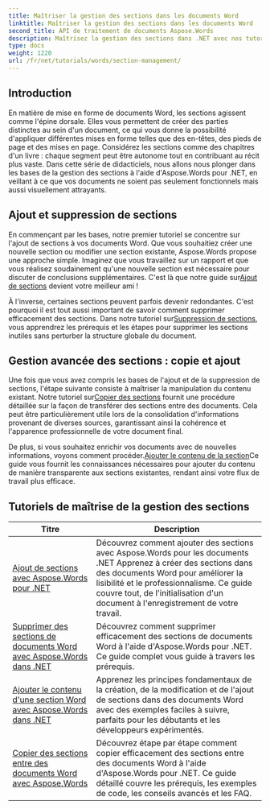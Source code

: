 ```yaml
---
title: Maîtriser la gestion des sections dans les documents Word
linktitle: Maîtriser la gestion des sections dans les documents Word
second_title: API de traitement de documents Aspose.Words
description: Maîtrisez la gestion des sections dans .NET avec nos tutoriels Aspose.Words. Apprenez à ajouter, supprimer, copier et ajouter des sections de manière transparente dans des documents Word.
type: docs
weight: 1220
url: /fr/net/tutorials/words/section-management/
---
```

## Introduction

En matière de mise en forme de documents Word, les sections agissent comme l'épine dorsale. Elles vous permettent de créer des parties distinctes au sein d'un document, ce qui vous donne la possibilité d'appliquer différentes mises en forme telles que des en-têtes, des pieds de page et des mises en page. Considérez les sections comme des chapitres d'un livre : chaque segment peut être autonome tout en contribuant au récit plus vaste. Dans cette série de didacticiels, nous allons nous plonger dans les bases de la gestion des sections à l'aide d'Aspose.Words pour .NET, en veillant à ce que vos documents ne soient pas seulement fonctionnels mais aussi visuellement attrayants.

## Ajout et suppression de sections

 En commençant par les bases, notre premier tutoriel se concentre sur l'ajout de sections à vos documents Word. Que vous souhaitiez créer une nouvelle section ou modifier une section existante, Aspose.Words propose une approche simple. Imaginez que vous travaillez sur un rapport et que vous réalisez soudainement qu'une nouvelle section est nécessaire pour discuter de conclusions supplémentaires. C'est là que notre guide sur[Ajout de sections](./adding-sections/) devient votre meilleur ami ! 

À l'inverse, certaines sections peuvent parfois devenir redondantes. C'est pourquoi il est tout aussi important de savoir comment supprimer efficacement des sections. Dans notre tutoriel sur[Suppression de sections](./delete-sections-word-document/), vous apprendrez les prérequis et les étapes pour supprimer les sections inutiles sans perturber la structure globale du document. 

## Gestion avancée des sections : copie et ajout

 Une fois que vous avez compris les bases de l'ajout et de la suppression de sections, l'étape suivante consiste à maîtriser la manipulation du contenu existant. Notre tutoriel sur[Copier des sections](./copy-sections-word-documents/) fournit une procédure détaillée sur la façon de transférer des sections entre des documents. Cela peut être particulièrement utile lors de la consolidation d'informations provenant de diverses sources, garantissant ainsi la cohérence et l'apparence professionnelle de votre document final. 

 De plus, si vous souhaitez enrichir vos documents avec de nouvelles informations, voyons comment procéder.[Ajouter le contenu de la section](./append-section-word-content/)Ce guide vous fournit les connaissances nécessaires pour ajouter du contenu de manière transparente aux sections existantes, rendant ainsi votre flux de travail plus efficace.

 ## Tutoriels de maîtrise de la gestion des sections
| Titre | Description |
| --- | --- |
| [Ajout de sections avec Aspose.Words pour .NET](./adding-sections/) | Découvrez comment ajouter des sections avec Aspose.Words pour les documents .NET Apprenez à créer des sections dans des documents Word pour améliorer la lisibilité et le professionnalisme. Ce guide couvre tout, de l'initialisation d'un document à l'enregistrement de votre travail. |
| [Supprimer des sections de documents Word avec Aspose.Words dans .NET](./delete-sections-word-document/) | Découvrez comment supprimer efficacement des sections de documents Word à l'aide d'Aspose.Words pour .NET. Ce guide complet vous guide à travers les prérequis. |
| [Ajouter le contenu d'une section Word avec Aspose.Words dans .NET](./append-section-word-content/) | Apprenez les principes fondamentaux de la création, de la modification et de l'ajout de sections dans des documents Word avec des exemples faciles à suivre, parfaits pour les débutants et les développeurs expérimentés. |
| [Copier des sections entre des documents Word avec Aspose.Words](./copy-sections-word-documents/) | Découvrez étape par étape comment copier efficacement des sections entre des documents Word à l'aide d'Aspose.Words pour .NET. Ce guide détaillé couvre les prérequis, les exemples de code, les conseils avancés et les FAQ. |